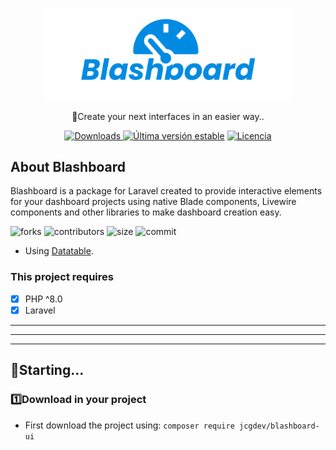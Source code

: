 <p align="center"><a href="https://github.com/JoseCGDEV/Blashboard-uiComponents" target="_blank"><img src="https://raw.githubusercontent.com/JoseCGDEV/Blashboard-uiComponents/6fd5ab69a7388bdb8d5ee2dbbbcf123e63c5a860/logo.svg" width="400"></a></p>

<p align="center">
    🚀Create your next interfaces in an easier way..
</p>

<p align="center">
    <a href="https://packagist.org/packages/jcgdev/blashboard-ui"><img src="https://img.shields.io/packagist/dt/jcgdev/blashboard-ui" alt="Downloads"> </a>
    <a href="https://packagist.org/packages/jcgdev/blashboard-ui"><img src="https://img.shields.io/packagist/v/jcgdev/blashboard-ui" alt="Última versión estable" ></a>
    <a href="https://packagist.org/packages/jcgdev/blashboard-ui"><img src="https://img.shields.io/packagist/l/jcgdev/blashboard-ui" alt="Licencia"></a>
</p>

##  About Blashboard

Blashboard is a package for Laravel created to provide interactive elements for your dashboard projects using native Blade components, Livewire components and other libraries to make dashboard creation easy.

![forks](https://img.shields.io/github/forks/JoseCGDEV/Blashboard-uiComponents?style=flat-square) ![contributors](https://img.shields.io/github/contributors/JoseCGDEV/Blashboard-uiComponents?color=%2328a745&style=flat-square) ![size](https://img.shields.io/github/languages/code-size/JoseCGDEV/Blashboard-uiComponents?label=tama%C3%B1o&style=flat-square) ![commit](https://img.shields.io/github/last-commit/JoseCGDEV/Blashboard-uiComponents?style=flat-square)

- Using [Datatable](https://datatables.net/).



### This project requires

- [x] PHP ^8.0
- [x] Laravel
_ _ _ 
* * *
_ _ _ 

## 🚀Starting...

### 1️⃣Download in your project

* First download the project using: `composer require jcgdev/blashboard-ui`
